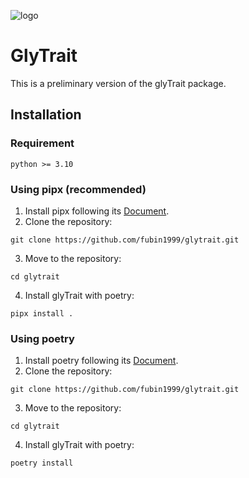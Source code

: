 ![logo](https://github.com/fubin1999/glytrait/assets/65430559/245bd0e4-ea97-4e96-975b-f4e17e0aafa0)

# GlyTrait

This is a preliminary version of the glyTrait package.

## Installation

### Requirement

```
python >= 3.10
```

### Using pipx (recommended)

1. Install pipx following its [Document](https://pypa.github.io/pipx/installation/).
2. Clone the repository:
```shell
git clone https://github.com/fubin1999/glytrait.git
```
3. Move to the repository:
```shell
cd glytrait
```
4. Install glyTrait with poetry:
```shell
pipx install .
```

### Using poetry

1. Install poetry following its [Document](https://python-poetry.org/docs/#installation).
2. Clone the repository:
```shell
git clone https://github.com/fubin1999/glytrait.git
```
3. Move to the repository:
```shell
cd glytrait
```
4. Install glyTrait with poetry:
```shell
poetry install
```
